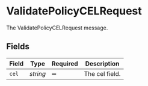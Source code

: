 # ValidatePolicyCELRequest

The ValidatePolicyCELRequest message.


## Fields

| Field              | Type               | Required           | Description        |
| ------------------ | ------------------ | ------------------ | ------------------ |
| `cel`              | *string*           | :heavy_minus_sign: | The cel field.     |